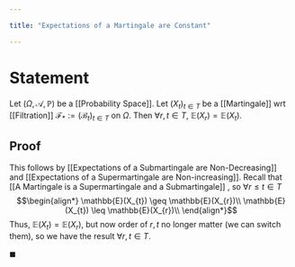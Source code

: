```yaml
---

title: "Expectations of a Martingale are Constant"

---
```

# Statement
Let $(\Omega, \mathcal{A}, \mathbb{P})$ be a [[Probability Space]]. Let $(X_{t})_{t \in T}$ be a [[Martingale]] wrt [[Filtration]] $\mathcal{F}_{*} := (\mathcal{B}_{t})_{t \in T}$  on $\Omega$. Then $\forall r,t \in T$,  $\mathbb{E}(X_{r}) = \mathbb{E}(X_{t})$.

## Proof
This follows by [[Expectations of a Submartingale are Non-Decreasing]] and [[Expectations of a Supermartingale are Non-increasing]]. Recall that [[A Martingale is a Supermartingale and a Submartingale]] , so $\forall r \leq t \in T$
$$\begin{align*}
\mathbb{E}(X_{t}) \geq \mathbb{E}(X_{r})\\
\mathbb{E}(X_{t}) \leq \mathbb{E}(X_{r})\\
\end{align*}$$
Thus, $\mathbb{E}(X_{t}) = \mathbb{E}(X_{r})$, but now order of $r,t$ no longer matter (we can switch them), so we have the result $\forall r, t \in T$.

$\blacksquare$